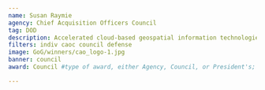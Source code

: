 ```yaml
---
name: Susan Raymie
agency: Chief Acquisition Officers Council
tag: DOD
description: Accelerated cloud-based geospatial information technologies, data processing, and 2D/3D terrain database generation. Ms. Raymie’s work ensures that the Federal Government, industry, and academia have incentivized forums for innovation and technology development.
filters: indiv caoc council defense
image: GoG/winners/cao_logo-1.jpg
banner: council
award: Council #type of award, either Agency, Council, or President's; this is case sensitive so make sure to match the options listed exactly. This section generates the format of the card

---
```


